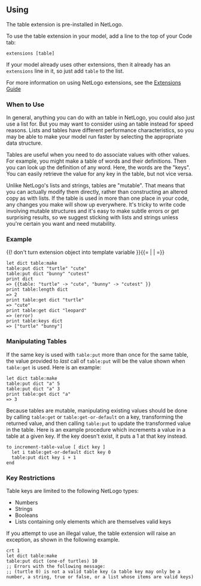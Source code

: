 ## Using

The table extension is pre-installed in NetLogo.

To use the table extension in your model, add a line to the top of your Code tab:

```
extensions [table]
```

If your model already uses other extensions, then it already has an
`extensions` line in it, so just add `table` to the list.

For more information on using NetLogo extensions,
see the [Extensions Guide](http://ccl.northwestern.edu/netlogo/docs/extensions.html)

### When to Use

In general, anything you can do with an table in NetLogo, you could
also just use a list for. But you may want to consider using an table
instead for speed reasons. Lists and tables have different performance
 characteristics, so you may be able to make your model run faster by
selecting the appropriate data structure.

Tables are useful when you need to do associate values with other
values. For example, you might make a table of words and their
definitions. Then you can look up the definition of any word. Here,
the words are the &quot;keys&quot;. You can easily retrieve the value
for any key in the table, but not vice versa.

Unlike NetLogo's lists and strings, tables are
"mutable". That means that you can actually modify them
directly, rather than constructing an altered copy as with lists. If
the table is used in more than one place in your code, any
changes you make will show up everywhere. It's tricky to write
code involving mutable structures and it's easy to make subtle
errors or get surprising results, so we suggest sticking with lists
and strings unless you're certain you want and need mutability.

### Example

{{! don't turn extension object into template variable }}{{= | | =}}
```NetLogo
let dict table:make
table:put dict "turtle" "cute"
table:put dict "bunny" "cutest"
print dict
=> {{table: "turtle" -> "cute", "bunny" -> "cutest" }}
print table:length dict
=> 2
print table:get dict "turtle"
=> "cute"
print table:get dict "leopard"
=> (error)
print table:keys dict
=> ["turtle" "bunny"]
```

### Manipulating Tables

If the same key is used with `table:put` more than once for the same table, the value provided to *last* call of `table:put` will be the value shown when `table:get` is used.
Here is an example:

```NetLogo
let dict table:make
table:put dict "a" 5
table:put dict "a" 3
print table:get dict "a"
=> 3
```

Because tables are mutable, manipulating existing values should be done by calling `table:get` or `table:get-or-default` on a key, transforming the returned value, and then calling `table:put` to update the transformed value in the table.
Here is an example procedure which increments a value in a table at a given key.
If the key doesn't exist, it puts a 1 at that key instead.

```NetLogo
to increment-table-value [ dict key ]
  let i table:get-or-default dict key 0
  table:put dict key i + 1
end
```

### Key Restrictions

Table keys are limited to the following NetLogo types:

* Numbers
* Strings
* Booleans
* Lists containing only elements which are themselves valid keys

If you attempt to use an illegal value, the table extension will raise an exception, as shown in the following example.

```NetLogo
crt 1
let dict table:make
table:put dict (one-of turtles) 10
;; Errors with the following message:
;; (turtle 0) is not a valid table key (a table key may only be a number, a string, true or false, or a list whose items are valid keys)
```
